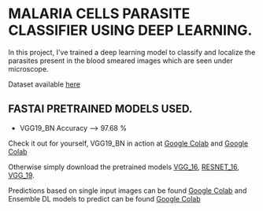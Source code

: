 # MALARIA CELLS PARASITE CLASSIFIER USING DEEP LEARNING.
In this project, I've trained a deep learning model to classify and localize the parasites present in the blood smeared images which are seen under microscope.

Dataset available [here](https://www.kaggle.com/iarunava/cell-images-for-detecting-malaria)

## FASTAI PRETRAINED MODELS USED.
- VGG19_BN Accuracy --> 97.68 %

Check it out for yourself, VGG19_BN in action at [Google Colab](https://colab.research.google.com/github/bala-codes/MALARIA-CELLS-PARASITE-CLASSIFIER-USING-DEEP-LEARNING/blob/master/codes%20(FASTAI)/1.%20Malaria%20Cell%20Classifier%20FASTAI%20RESNET16%20and%20VGG16.ipynb) and [Google Colab](https://colab.research.google.com/github/bala-codes/MALARIA-CELLS-PARASITE-CLASSIFIER-USING-DEEP-LEARNING/blob/master/codes%20(FASTAI)/2.%20Malaria%20Cell%20Classifier%20FASTAI%20VGG19_bn.ipynb)


Otherwise simply download the pretrained models [VGG_16](https://drive.google.com/file/d/1knZyFlVrBDn5IsSSbHPo4Ng_IAoG0-X9/view?usp=sharing), [RESNET_16](https://drive.google.com/file/d/1-2_G6wcYbgJqlSqs9DE6pSXmQg1Kwzih/view?usp=sharing), [VGG_19](https://drive.google.com/file/d/1-KDWSpLA1uYXIe86BmCifCW-TeHNEES9/view?usp=sharing).


Predictions based on single input images can be found [Google Colab](https://colab.research.google.com/github/bala-codes/MALARIA-CELLS-PARASITE-CLASSIFIER-USING-DEEP-LEARNING/blob/master/codes%20(FASTAI)/3.%20Malaria%20Cell%20Classifier%20FASTAI%20Single%20Input%20Prediction.ipynb) and Ensemble DL models to predict can be found [Google Colab](https://colab.research.google.com/github/bala-codes/MALARIA-CELLS-PARASITE-CLASSIFIER-USING-DEEP-LEARNING/blob/master/codes%20(FASTAI)/4.%20Malaria%20Cell%20Classifier%20FASTAI%20(ENSEMBLE%203%20DL%20MODELS)%20Single%20Input%20Prediction.ipynb)
